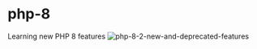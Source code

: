 # php-8
Learning new PHP 8 features
![php-8-2-new-and-deprecated-features](https://user-images.githubusercontent.com/3263804/213773453-f41f5d54-f828-42d4-9091-f5f423a34574.png)
